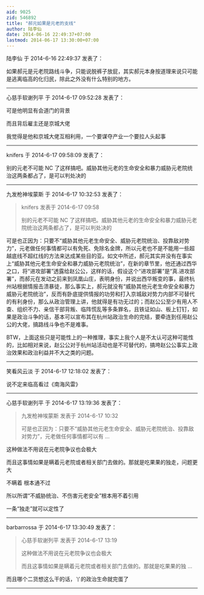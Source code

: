 ```yaml
---
aid: 9025
zid: 546892
title: "郝元如果是元老的支线"
author: 陆李仙
date: 2014-06-16 22:49:37+07:00
lastmod: 2014-06-17 13:30:00+07:00
---
```


陆李仙 于 2014-6-16 22:49:37 发表了：

如果郝元是元老院路线斗争，只能说脱裤子放屁，其实郝元本身按道理来说只可能是逃离临高的化归民，除此之外没有什么特别的地方。

---

心慈手软谢列平 于 2014-6-17 09:52:28 发表了：

可是他明显有会道门的背景

而且背后雇主还是京城大佬

我觉得是他和京城大佬互相利用，一个要谋夺产业一个要拉人头起事

---

knifers 于 2014-6-17 09:58:09 发表了：

别的元老不可能 NC 了这样搞吧。威胁其他元老的生命安全和暴力威胁元老院统治这两条都占了，是可以判处决的

---

九发枪神埃蒙斯 于 2014-6-17 10:32:53 发表了：

> knifers 发表于 2014-6-17 09:58
>
> 别的元老不可能 NC 了这样搞吧。威胁其他元老的生命安全和暴力威胁元老院统治这两条都占了，是可以判处决的

可是也正因为：只要不“威胁其他元老生命安全、威胁元老院统治、投靠敌对势力”，元老做任何事情都可以有免死、免除名金牌，所以元老也不是不能用一些超越底线不超红线的方法来达成某些目的亚。如文中所述，郝元其实并没有在事实上“威胁其他元老生命安全和暴力威胁元老院统治”，在新的章节里，他还通过西华之口，将“进攻部署”透露给赵公公，这样的话，假设这个“进攻部署”是“真.进攻部署”，而郝元在发动之前来到凤凰山庄，表明身份，并说出西华叛变的事，最终杭州站根据情报击溃暴徒，那么事实上，郝元就没有“威胁其他元老生命安全和暴力威胁元老院统治”，反而有卧底提供情报的功劳和打入京城敌对势力内部不可替代的有利身份，那么从政治管理上讲，他就得是有功无过的；而赵公公至少有用人不查、组织不力、亲信干部背叛、临阵慌乱等多条罪名，且铁证如山、板上钉钉，如果是政治斗争的话，基本可以宣布其在杭州站政治生命的完结，要牵连到任用赵公公的大佬，搞路线斗争也不是难事。

BTW，上面这些只是可能性上的一种推理，事实上我个人是不太认可这种可能性的，比如相对来说，赵公公对于杭州站活动也是不可替代的，搞垮赵公公事实上政治效果和政治利益并不大之类的问题。

---

笑看风云淡 于 2014-6-17 12:18:02 发表了：

说不定来临高看过《南海风雷》

---

心慈手软谢列平 于 2014-6-17 13:19:36 发表了：

> 九发枪神埃蒙斯 发表于 2014-6-17 10:32
>
> 可是也正因为：只要不“威胁其他元老生命安全、威胁元老院统治、投靠敌对势力”，元老做任何事情都可以有 ...

这种做法不用说在元老院争议也会极大

而且这事情如果是瞒着元老院或者相关部门去做的。那就是吃果果的独走，问题更大

不瞒着 根本通不过

所以所谓“不威胁统治、不伤害元老安全”根本用不着引用

一条“独走”就可以定性了

---

barbarrossa 于 2014-6-17 13:30:49 发表了：

> 心慈手软谢列平 发表于 2014-6-17 13:19
>
> 这种做法不用说在元老院争议也会极大
>
> 而且这事情如果是瞒着元老院或者相关部门去做的。那就是吃果果的独 ...

而且哪个二货想这么干的话，丫的政治生命就完蛋了

---
